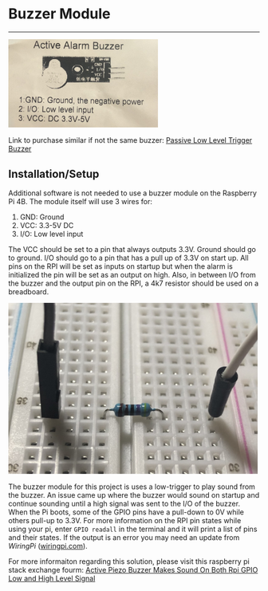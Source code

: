 # Buzzer Module

----
<img src="https://github.com/FAUSWE-GROUP11/Rokku/blob/master/src/raspberry_pi_alarm/images/AlarmBuzzer.jpg" width="300">

Link to purchase similar if not the same buzzer: [Passive Low Level Trigger Buzzer](https://www.amazon.com/ARCELI-3-3-5V-Passive-Trigger-Arduino/dp/B07MPYWVGD/ref=sr_1_3?keywords=buzzer+module&qid=1574466115&s=electronics&sr=1-3)

## Installation/Setup

Additional software is not needed to use a buzzer module on the Raspberry Pi 4B. The module itself will use 3 wires for:

1. GND: Ground
2. VCC: 3.3-5V DC
3. I/O: Low level input

The VCC should be set to a pin that always outputs 3.3V. Ground should go to ground. I/O should go to a pin that has a pull up of 3.3V on start up. All pins on the RPI will be set as inputs on startup but when the alarm is initialized the pin will be set as an output on high. Also, in between I/O from the buzzer and the output pin on the RPI, a 4k7 resistor should be used on a breadboard.

<img src="https://github.com/FAUSWE-GROUP11/Rokku/blob/master/src/raspberry_pi_alarm/images/Resistor.jpg" width="500">

The buzzer module for this project is uses a low-trigger to play sound from the buzzer. An issue came up where the buzzer would sound on startup and continue sounding until a high signal was sent to the I/O of the buzzer. When the Pi boots, some of the GPIO pins have a pull-down to 0V while others pull-up to 3.3V. For more information on the RPI pin states while using your pi, enter `GPIO readall` in the terminal and it will print a list of pins and their states. If the output is an error you may need an update from *WiringPi* ([wiringpi.com](http://wiringpi.com/wiringpi-updated-to-2-52-for-the-raspberry-pi-4b/)).

For more informaiton regarding this solution, please visit this raspberry pi stack exchange fourm:
 [Active Piezo Buzzer Makes Sound On Both Rpi GPIO Low and High Level Signal](https://raspberrypi.stackexchange.com/questions/97980/active-piezo-buzzer-makes-sound-on-both-rpi-gpio-low-and-high-level-signal)
